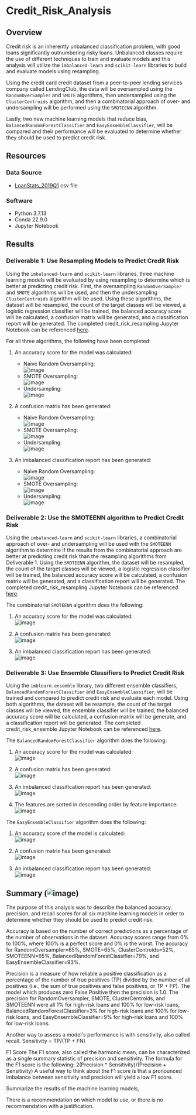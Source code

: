 # Credit_Risk_Analysis

## Overview 
Credit risk is an inherently unbalanced classification problem, with good loans significantly outnumbering risky loans. Unbalanced classes require the use of different techniques to train and evaluate models and this analysis will utilize the ```imbalanced-learn``` and ```scikit-learn``` libraries to build and evaluate models using resampling.

Using the credit card credit dataset from a peer-to-peer lending services company called LendingClub, the data will be oversampled using the ```RandomOverSampler``` and ```SMOTE``` algorithms, then undersampled using the ```ClusterCentroids``` algorithm, and then a combinatorial approach of over- and undersampling will be performed using the ```SMOTEENN``` algorithm. 

Lastly, two new machine learning models that reduce bias, ```BalancedRandomForestClassifier``` and ```EasyEnsembleClassifier```, will be compared and their performance will be evaluated to determine whether they should be used to predict credit risk.

## Resources
### Data Source 
-  [LoanStats_2019Q1](https://github.com/lkachury/Credit_Risk_Analysis/blob/main/LoanStats_2019Q1.csv) csv file

### Software
- Python 3.7.13
- Conda 22.9.0
- Jupyter Notebook

## Results
### Deliverable 1: Use Resampling Models to Predict Credit Risk
Using the ```imbalanced-learn``` and ```scikit-learn``` libraries, three machine learning models will be evaluated by using resampling to determine which is better at predicting credit risk. First, the oversampling ```RandomOverSampler``` and ```SMOTE``` algorithms will be used, and then the undersampling ```ClusterCentroids``` algorithm will be used. Using these algorithms, the dataset will be resampled, the count of the target classes will be viewed, a logistic regression classifier will be trained, the balanced accuracy score will be calculated, a confusion matrix will be generated, and a classification report will be generated. The completed credit_risk_resampling Jupyter Notebook can be referenced [here](https://github.com/lkachury/Credit_Risk_Analysis/blob/main/credit_risk_resampling.ipynb).

For all three algorithms, the following have been completed:
1. An accuracy score for the model was calculated:
    - Naive Random Oversampling: <br /> ![image](https://user-images.githubusercontent.com/108038989/198144738-cdadc2df-7dec-4dc0-94dd-bb17c55e85e9.png)
    - SMOTE Oversampling: <br /> ![image](https://user-images.githubusercontent.com/108038989/198149934-8fc2ee32-7e29-4d93-bcb7-1569ee288f19.png)
    - Undersampling: <br /> ![image](https://user-images.githubusercontent.com/108038989/198144848-0347f053-58cf-4483-9e71-40088b335f8d.png)

2. A confusion matrix has been generated:
    - Naive Random Oversampling: <br /> ![image](https://user-images.githubusercontent.com/108038989/198144780-45a1a88f-2b6c-46f6-8534-c6911921b7bf.png)
    - SMOTE Oversampling: <br /> ![image](https://user-images.githubusercontent.com/108038989/198149972-397e56ea-116c-45e4-bd42-5e3377900d19.png)
    - Undersampling: <br /> ![image](https://user-images.githubusercontent.com/108038989/198144883-84f06d21-e951-42b6-aa67-5db696d15358.png)
  
3. An imbalanced classification report has been generated:
    - Naive Random Oversampling: <br /> ![image](https://user-images.githubusercontent.com/108038989/198144676-fa24c1cb-0ce3-4ae0-abd1-424a52ff76b1.png)
    - SMOTE Oversampling: <br /> ![image](https://user-images.githubusercontent.com/108038989/198150034-53b51905-8090-44e6-8f1c-3c327810620f.png)
    - Undersampling: <br /> ![image](https://user-images.githubusercontent.com/108038989/198144923-4884e5ad-c08d-4bdb-8fa6-675f91e8187b.png)

### Deliverable 2: Use the SMOTEENN algorithm to Predict Credit Risk
Using the ```imbalanced-learn``` and ```scikit-learn``` libraries, a combinatorial approach of over- and undersampling will be used with the ```SMOTEENN``` algorithm to determine if the results from the combinatorial approach are better at predicting credit risk than the resampling algorithms from Deliverable 1. Using the ```SMOTEENN``` algorithm, the dataset will be resampled, the count of the target classes will be viewed, a logistic regression classifier will be trained, the balanced accuracy score will be calculated, a confusion matrix will be generated, and a classification report will be generated. The completed credit_risk_resampling Jupyter Notebook can be referenced [here](https://github.com/lkachury/Credit_Risk_Analysis/blob/main/credit_risk_resampling.ipynb).

The combinatorial ```SMOTEENN``` algorithm does the following:
1. An accuracy score for the model was calculated: 
<br /> ![image](https://user-images.githubusercontent.com/108038989/198145077-fdb95642-de96-47c3-bf84-6e46a06e0ee3.png)

2. A confusion matrix has been generated: 
<br /> ![image](https://user-images.githubusercontent.com/108038989/198145019-e1d2f632-13c2-4e3c-8921-d6c03a3c3d06.png)

3. An imbalanced classification report has been generated: 
<br /> ![image](https://user-images.githubusercontent.com/108038989/198144975-acbda87c-a55f-4c7d-986e-d024c87ec47a.png)

### Deliverable 3: Use Ensemble Classifiers to Predict Credit Risk
Using the ```imblearn.ensemble``` library, two different ensemble classifiers, ```BalancedRandomForestClassifier``` and ```EasyEnsembleClassifier```, will be trained and compared to predict credit risk and evaluate each model. Using both algorithms, the dataset will be resample, the count of the target classes will be viewed, the ensemble classifier will be trained, the balanced accuracy score will be calculated, a confusion matrix will be generate, and a classification report will be generated. The completed credit_risk_ensemble Jupyter Notebook can be referenced [here](https://github.com/lkachury/Credit_Risk_Analysis/blob/main/credit_risk_ensemble.ipynb).

The ```BalancedRandomForestClassifier``` algorithm does the following:
1. An accuracy score for the model was calculated:
<br /> ![image](https://user-images.githubusercontent.com/108038989/198165983-26ef4258-0eaf-4c66-b576-8bf0b2b91999.png)

2. A confusion matrix has been generated: 
<br /> ![image](https://user-images.githubusercontent.com/108038989/198166025-54797e2c-08d5-4c68-9813-e1fac5354374.png)

3. An imbalanced classification report has been generated: 
<br /> ![image](https://user-images.githubusercontent.com/108038989/198166049-e30e99a4-5272-4003-9e6b-7e9ae8fc6099.png)

4. The features are sorted in descending order by feature importance: 
<br /> ![image](https://user-images.githubusercontent.com/108038989/198166166-d0ff6145-0fbc-4a07-8db8-0fe6f5a3ccfa.png)

The ```EasyEnsembleClassifier``` algorithm does the following:
1. An accuracy score of the model is calculated:
<br /> ![image](https://user-images.githubusercontent.com/108038989/198166215-34dd77a5-ab44-4b4d-aa70-57c3b245eb0f.png)

2. A confusion matrix has been generated: 
<br /> ![image](https://user-images.githubusercontent.com/108038989/198166256-570175a3-5db7-418f-a7f4-6a0f91a3bd11.png)

3. An imbalanced classification report has been generated: 
<br /> ![image](https://user-images.githubusercontent.com/108038989/198166291-a2e81057-c830-4bd2-97d8-9fbc7cb73daf.png)

## Summary (![image](https://user-images.githubusercontent.com/108038989/198169556-66c1f869-b852-4fb9-9193-3bd30971643f.png))
The purpose of this analysis was to describe the balanced accuracy, precision, and recall scores for all six machine learning models in order to determine whether they should be used to predict credit risk. 

Accuracy is based on the number of correct predictions as a percentage of the number of observations in the dataset. Accuracy scores range from 0% to 100%, where 100% is a perfect score and 0% is the worst. The accuracy for RandomOversampler=65%, SMOTE=65%, ClusterCentroids=52%, SMOTEENN=65%, BalancedRandomForestClassifier=79%, and EasyEnsembleClassifier=93%. 

Precision is a measure of how reliable a positive classification as a percentage of the number of true positives (TP) divided by the number of all positives (i.e., the sum of true positives and false positives, or TP + FP). The model which produces zero False Positive then the precision is 1.0. The precision for RandomOversampler, SMOTE, ClusterCentroids, and SMOTEENN were all 1% for high-risk loans and 100% for low-risk loans, BalancedRandomForestClassifier=3% for high-risk loans and 100% for low-risk loans, and EasyEnsembleClassifier=9% for high-risk loans and 100% for low-risk loans. 



Another way to assess a model's performance is with sensitivity, also called recall. 
Sensitivity = TP/(TP + FN)

F1 Score
The F1 score, also called the harmonic mean, can be characterized as a single summary statistic of precision and sensitivity. The formula for the F1 score is the following:
2(Precision * Sensitivity)/(Precision + Sensitivity)
A useful way to think about the F1 score is that a pronounced imbalance between sensitivity and precision will yield a low F1 score.

Summarize the results of the machine learning models, 

There is a recommendation on which model to use, or there is no recommendation with a justification.
